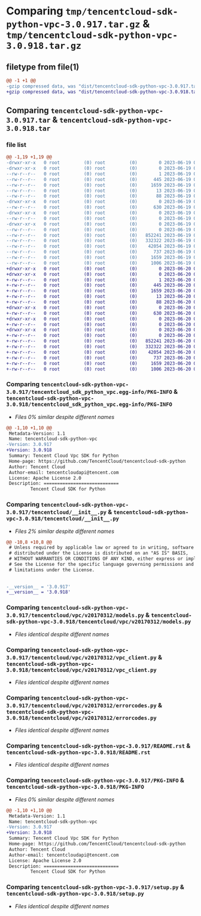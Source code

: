 # Comparing `tmp/tencentcloud-sdk-python-vpc-3.0.917.tar.gz` & `tmp/tencentcloud-sdk-python-vpc-3.0.918.tar.gz`

## filetype from file(1)

```diff
@@ -1 +1 @@
-gzip compressed data, was "dist/tencentcloud-sdk-python-vpc-3.0.917.tar", last modified: Mon Jun 19 00:37:34 2023, max compression
+gzip compressed data, was "dist/tencentcloud-sdk-python-vpc-3.0.918.tar", last modified: Tue Jun 20 02:52:32 2023, max compression
```

## Comparing `tencentcloud-sdk-python-vpc-3.0.917.tar` & `tencentcloud-sdk-python-vpc-3.0.918.tar`

### file list

```diff
@@ -1,19 +1,19 @@
-drwxr-xr-x   0 root         (0) root         (0)        0 2023-06-19 00:37:34.000000 tencentcloud-sdk-python-vpc-3.0.917/
-drwxr-xr-x   0 root         (0) root         (0)        0 2023-06-19 00:37:34.000000 tencentcloud-sdk-python-vpc-3.0.917/tencentcloud_sdk_python_vpc.egg-info/
--rw-r--r--   0 root         (0) root         (0)        1 2023-06-19 00:37:33.000000 tencentcloud-sdk-python-vpc-3.0.917/tencentcloud_sdk_python_vpc.egg-info/dependency_links.txt
--rw-r--r--   0 root         (0) root         (0)      445 2023-06-19 00:37:34.000000 tencentcloud-sdk-python-vpc-3.0.917/tencentcloud_sdk_python_vpc.egg-info/SOURCES.txt
--rw-r--r--   0 root         (0) root         (0)     1659 2023-06-19 00:37:33.000000 tencentcloud-sdk-python-vpc-3.0.917/tencentcloud_sdk_python_vpc.egg-info/PKG-INFO
--rw-r--r--   0 root         (0) root         (0)       13 2023-06-19 00:37:33.000000 tencentcloud-sdk-python-vpc-3.0.917/tencentcloud_sdk_python_vpc.egg-info/top_level.txt
--rw-r--r--   0 root         (0) root         (0)       88 2023-06-19 00:37:34.000000 tencentcloud-sdk-python-vpc-3.0.917/setup.cfg
-drwxr-xr-x   0 root         (0) root         (0)        0 2023-06-19 00:37:34.000000 tencentcloud-sdk-python-vpc-3.0.917/tencentcloud/
--rw-r--r--   0 root         (0) root         (0)      630 2023-06-19 00:37:33.000000 tencentcloud-sdk-python-vpc-3.0.917/tencentcloud/__init__.py
-drwxr-xr-x   0 root         (0) root         (0)        0 2023-06-19 00:37:34.000000 tencentcloud-sdk-python-vpc-3.0.917/tencentcloud/vpc/
--rw-r--r--   0 root         (0) root         (0)        0 2023-06-19 00:37:33.000000 tencentcloud-sdk-python-vpc-3.0.917/tencentcloud/vpc/__init__.py
-drwxr-xr-x   0 root         (0) root         (0)        0 2023-06-19 00:37:34.000000 tencentcloud-sdk-python-vpc-3.0.917/tencentcloud/vpc/v20170312/
--rw-r--r--   0 root         (0) root         (0)        0 2023-06-19 00:37:33.000000 tencentcloud-sdk-python-vpc-3.0.917/tencentcloud/vpc/v20170312/__init__.py
--rw-r--r--   0 root         (0) root         (0)   852241 2023-06-19 00:37:33.000000 tencentcloud-sdk-python-vpc-3.0.917/tencentcloud/vpc/v20170312/models.py
--rw-r--r--   0 root         (0) root         (0)   332322 2023-06-19 00:37:33.000000 tencentcloud-sdk-python-vpc-3.0.917/tencentcloud/vpc/v20170312/vpc_client.py
--rw-r--r--   0 root         (0) root         (0)    42054 2023-06-19 00:37:33.000000 tencentcloud-sdk-python-vpc-3.0.917/tencentcloud/vpc/v20170312/errorcodes.py
--rw-r--r--   0 root         (0) root         (0)      737 2023-06-19 00:37:33.000000 tencentcloud-sdk-python-vpc-3.0.917/README.rst
--rw-r--r--   0 root         (0) root         (0)     1659 2023-06-19 00:37:34.000000 tencentcloud-sdk-python-vpc-3.0.917/PKG-INFO
--rw-r--r--   0 root         (0) root         (0)     1006 2023-06-19 00:37:33.000000 tencentcloud-sdk-python-vpc-3.0.917/setup.py
+drwxr-xr-x   0 root         (0) root         (0)        0 2023-06-20 02:52:32.000000 tencentcloud-sdk-python-vpc-3.0.918/
+drwxr-xr-x   0 root         (0) root         (0)        0 2023-06-20 02:52:32.000000 tencentcloud-sdk-python-vpc-3.0.918/tencentcloud_sdk_python_vpc.egg-info/
+-rw-r--r--   0 root         (0) root         (0)        1 2023-06-20 02:52:32.000000 tencentcloud-sdk-python-vpc-3.0.918/tencentcloud_sdk_python_vpc.egg-info/dependency_links.txt
+-rw-r--r--   0 root         (0) root         (0)      445 2023-06-20 02:52:32.000000 tencentcloud-sdk-python-vpc-3.0.918/tencentcloud_sdk_python_vpc.egg-info/SOURCES.txt
+-rw-r--r--   0 root         (0) root         (0)     1659 2023-06-20 02:52:32.000000 tencentcloud-sdk-python-vpc-3.0.918/tencentcloud_sdk_python_vpc.egg-info/PKG-INFO
+-rw-r--r--   0 root         (0) root         (0)       13 2023-06-20 02:52:32.000000 tencentcloud-sdk-python-vpc-3.0.918/tencentcloud_sdk_python_vpc.egg-info/top_level.txt
+-rw-r--r--   0 root         (0) root         (0)       88 2023-06-20 02:52:32.000000 tencentcloud-sdk-python-vpc-3.0.918/setup.cfg
+drwxr-xr-x   0 root         (0) root         (0)        0 2023-06-20 02:52:32.000000 tencentcloud-sdk-python-vpc-3.0.918/tencentcloud/
+-rw-r--r--   0 root         (0) root         (0)      630 2023-06-20 02:52:32.000000 tencentcloud-sdk-python-vpc-3.0.918/tencentcloud/__init__.py
+drwxr-xr-x   0 root         (0) root         (0)        0 2023-06-20 02:52:32.000000 tencentcloud-sdk-python-vpc-3.0.918/tencentcloud/vpc/
+-rw-r--r--   0 root         (0) root         (0)        0 2023-06-20 02:52:32.000000 tencentcloud-sdk-python-vpc-3.0.918/tencentcloud/vpc/__init__.py
+drwxr-xr-x   0 root         (0) root         (0)        0 2023-06-20 02:52:32.000000 tencentcloud-sdk-python-vpc-3.0.918/tencentcloud/vpc/v20170312/
+-rw-r--r--   0 root         (0) root         (0)        0 2023-06-20 02:52:32.000000 tencentcloud-sdk-python-vpc-3.0.918/tencentcloud/vpc/v20170312/__init__.py
+-rw-r--r--   0 root         (0) root         (0)   852241 2023-06-20 02:52:32.000000 tencentcloud-sdk-python-vpc-3.0.918/tencentcloud/vpc/v20170312/models.py
+-rw-r--r--   0 root         (0) root         (0)   332322 2023-06-20 02:52:32.000000 tencentcloud-sdk-python-vpc-3.0.918/tencentcloud/vpc/v20170312/vpc_client.py
+-rw-r--r--   0 root         (0) root         (0)    42054 2023-06-20 02:52:32.000000 tencentcloud-sdk-python-vpc-3.0.918/tencentcloud/vpc/v20170312/errorcodes.py
+-rw-r--r--   0 root         (0) root         (0)      737 2023-06-20 02:52:32.000000 tencentcloud-sdk-python-vpc-3.0.918/README.rst
+-rw-r--r--   0 root         (0) root         (0)     1659 2023-06-20 02:52:32.000000 tencentcloud-sdk-python-vpc-3.0.918/PKG-INFO
+-rw-r--r--   0 root         (0) root         (0)     1006 2023-06-20 02:52:32.000000 tencentcloud-sdk-python-vpc-3.0.918/setup.py
```

### Comparing `tencentcloud-sdk-python-vpc-3.0.917/tencentcloud_sdk_python_vpc.egg-info/PKG-INFO` & `tencentcloud-sdk-python-vpc-3.0.918/tencentcloud_sdk_python_vpc.egg-info/PKG-INFO`

 * *Files 0% similar despite different names*

```diff
@@ -1,10 +1,10 @@
 Metadata-Version: 1.1
 Name: tencentcloud-sdk-python-vpc
-Version: 3.0.917
+Version: 3.0.918
 Summary: Tencent Cloud Vpc SDK for Python
 Home-page: https://github.com/TencentCloud/tencentcloud-sdk-python
 Author: Tencent Cloud
 Author-email: tencentcloudapi@tencent.com
 License: Apache License 2.0
 Description: ============================
         Tencent Cloud SDK for Python
```

### Comparing `tencentcloud-sdk-python-vpc-3.0.917/tencentcloud/__init__.py` & `tencentcloud-sdk-python-vpc-3.0.918/tencentcloud/__init__.py`

 * *Files 2% similar despite different names*

```diff
@@ -10,8 +10,8 @@
 # Unless required by applicable law or agreed to in writing, software
 # distributed under the License is distributed on an "AS IS" BASIS,
 # WITHOUT WARRANTIES OR CONDITIONS OF ANY KIND, either express or implied.
 # See the License for the specific language governing permissions and
 # limitations under the License.
 
 
-__version__ = '3.0.917'
+__version__ = '3.0.918'
```

### Comparing `tencentcloud-sdk-python-vpc-3.0.917/tencentcloud/vpc/v20170312/models.py` & `tencentcloud-sdk-python-vpc-3.0.918/tencentcloud/vpc/v20170312/models.py`

 * *Files identical despite different names*

### Comparing `tencentcloud-sdk-python-vpc-3.0.917/tencentcloud/vpc/v20170312/vpc_client.py` & `tencentcloud-sdk-python-vpc-3.0.918/tencentcloud/vpc/v20170312/vpc_client.py`

 * *Files identical despite different names*

### Comparing `tencentcloud-sdk-python-vpc-3.0.917/tencentcloud/vpc/v20170312/errorcodes.py` & `tencentcloud-sdk-python-vpc-3.0.918/tencentcloud/vpc/v20170312/errorcodes.py`

 * *Files identical despite different names*

### Comparing `tencentcloud-sdk-python-vpc-3.0.917/README.rst` & `tencentcloud-sdk-python-vpc-3.0.918/README.rst`

 * *Files identical despite different names*

### Comparing `tencentcloud-sdk-python-vpc-3.0.917/PKG-INFO` & `tencentcloud-sdk-python-vpc-3.0.918/PKG-INFO`

 * *Files 0% similar despite different names*

```diff
@@ -1,10 +1,10 @@
 Metadata-Version: 1.1
 Name: tencentcloud-sdk-python-vpc
-Version: 3.0.917
+Version: 3.0.918
 Summary: Tencent Cloud Vpc SDK for Python
 Home-page: https://github.com/TencentCloud/tencentcloud-sdk-python
 Author: Tencent Cloud
 Author-email: tencentcloudapi@tencent.com
 License: Apache License 2.0
 Description: ============================
         Tencent Cloud SDK for Python
```

### Comparing `tencentcloud-sdk-python-vpc-3.0.917/setup.py` & `tencentcloud-sdk-python-vpc-3.0.918/setup.py`

 * *Files identical despite different names*

